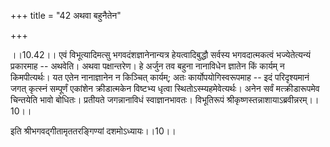 +++
title = "42 अथवा बहुनैतेन"

+++
  
  
।।10.42।। एवं विभूत्यादिमत्सु भगवदंशज्ञानेनान्यत्र हेयत्वादिबुद्धौ
सर्वस्य भगवदात्मकत्वं भज्येतेत्यन्यं प्रकारमाह -- अथवेति। अथवा
पक्षान्तरेण। हे अर्जुन तव बहुना नानाविधेन ज्ञातेन किं कार्यम् न
किमपीत्यर्थः। यत एतेन नानाज्ञानेन न किञ्चित् कार्यम्; अतः
कार्योपयोगिस्वरूपमाह -- इदं परिदृश्यमानं जगत् कृत्स्नं सम्पूर्णं एकांशेन
क्रीडात्मकेन विष्टभ्य धृत्वा स्थितोऽस्म्यहमेवेत्यर्थः। अनेन सर्वं
मत्क्रीडारूपमेव चिन्तयेति भावो बोधितः। प्रतीयते जगन्नानाविधं
स्वाज्ञानभावतः। विभूतिरूपं श्रीकृष्णस्तन्नाशायाऽब्रवीन्नरम्।।10।।  
  
इति श्रीभगवद्गीतामृततरङ्गिण्यां दशमोऽध्यायः।।10।।  
  
